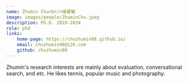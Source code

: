 ```yaml
---
name: Zhumin Chu<br/>储著敏
image: images/people/ZhuminChu.jpeg
description: Ph.D. 2019-2024
role: phd
links: 
    home-page: https://chuzhumin98.github.io/ 
    email: chuzhumin98@126.com 
    github: chuzhumin98 
--- 
```


Zhumin's research interests are mainly about evaluation, conversational search, and etc. He likes tennis, popular music and photography.